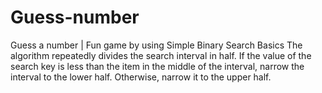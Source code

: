# Guess-number
Guess a number | Fun game 
by using Simple Binary Search Basics
The algorithm repeatedly divides the search interval in half. If the value of the search key is less than the item in the middle of the interval, narrow the interval to the lower half. Otherwise, narrow it to the upper half.
